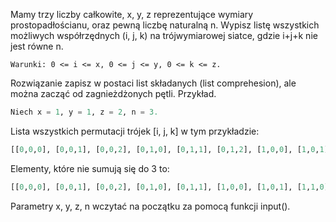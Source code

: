 Mamy trzy liczby całkowite, x, y, z reprezentujące wymiary prostopadłościanu, oraz pewną liczbę naturalną
n. Wypisz listę wszystkich możliwych współrzędnych (i, j, k) na trójwymiarowej siatce, gdzie i+j+k nie jest
równe n. 
```
Warunki: 0 <= i <= x, 0 <= j <= y, 0 <= k <= z. 
```
Rozwiązanie zapisz w postaci list składanych (list
comprehesion), ale można zacząć od zagnieżdżonych pętli. Przykład. 
```python
Niech x = 1, y = 1, z = 2, n = 3. 
```
Lista wszystkich permutacji trójek [i, j, k] w tym przykładzie: 
```python
[[0,0,0], [0,0,1], [0,0,2], [0,1,0], [0,1,1], [0,1,2], [1,0,0], [1,0,1], [1,0,2], [1,1,0], [1,1,1], [1,1,2]].
```
Elementy, które nie sumują się do 3 to: 
```python
[[0,0,0], [0,0,1], [0,0,2], [0,1,0], [0,1,1], [1,0,0], [1,0,1], [1,1,0], [1,1,2]].
```
Parametry x, y, z, n wczytać na początku za pomocą funkcji input().

